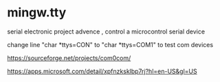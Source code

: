 # mingw.tty
serial electronic project advence , control a microcontrol serial device

change line "char *ttys=CON" to "char *ttys=COM1" to test com devices


https://sourceforge.net/projects/com0com/


https://apps.microsoft.com/detail/xpfnzksklbp7rj?hl=en-US&gl=US
